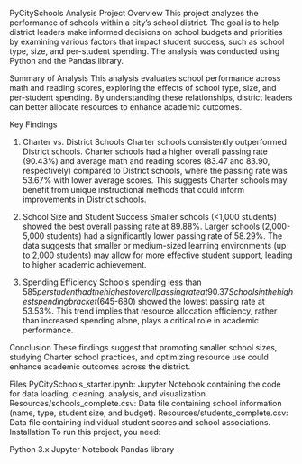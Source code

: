 PyCitySchools Analysis
Project Overview
This project analyzes the performance of schools within a city’s school district. The goal is to help district leaders make informed decisions on school budgets and priorities by examining various factors that impact student success, such as school type, size, and per-student spending. The analysis was conducted using Python and the Pandas library.

Summary of Analysis
This analysis evaluates school performance across math and reading scores, exploring the effects of school type, size, and per-student spending. By understanding these relationships, district leaders can better allocate resources to enhance academic outcomes.

Key Findings
1. Charter vs. District Schools
Charter schools consistently outperformed District schools.
Charter schools had a higher overall passing rate (90.43%) and average math and reading scores (83.47 and 83.90, respectively) compared to District schools, where the passing rate was 53.67% with lower average scores.
This suggests Charter schools may benefit from unique instructional methods that could inform improvements in District schools.

3. School Size and Student Success
Smaller schools (<1,000 students) showed the best overall passing rate at 89.88%.
Larger schools (2,000-5,000 students) had a significantly lower passing rate of 58.29%.
The data suggests that smaller or medium-sized learning environments (up to 2,000 students) may allow for more effective student support, leading to higher academic achievement.

5. Spending Efficiency
Schools spending less than $585 per student had the highest overall passing rate at 90.37%.
Schools in the highest spending bracket ($645-680) showed the lowest passing rate at 53.53%.
This trend implies that resource allocation efficiency, rather than increased spending alone, plays a critical role in academic performance.

Conclusion
These findings suggest that promoting smaller school sizes, studying Charter school practices, and optimizing resource use could enhance academic outcomes across the district.

Files
PyCitySchools_starter.ipynb: Jupyter Notebook containing the code for data loading, cleaning, analysis, and visualization.
Resources/schools_complete.csv: Data file containing school information (name, type, student size, and budget).
Resources/students_complete.csv: Data file containing individual student scores and school associations.
Installation
To run this project, you need:

Python 3.x
Jupyter Notebook
Pandas library
